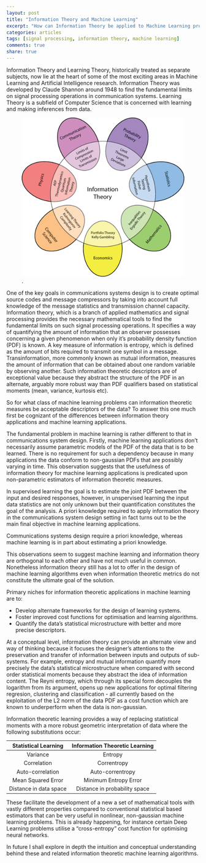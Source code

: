 ```yaml
---
layout: post
title: "Information Theory and Machine Learning"
excerpt: "How can Information Theory be applied to Machine Learning problems?"
categories: articles
tags: [signal processing, information theory, machine learning]
comments: true
share: true
---
```



Information Theory and Learning Theory, historically treated as separate subjects, now lie at the heart of some of the most exciting areas in Machine Learning and Artificial Intelligence research.  Information Theory was developed by Claude Shannon around 1948 to find the fundamental limits on signal processing operations in communication systems.  Learning Theory is a subfield of Computer Science that is concerned with learning and making inferences from data.

<figure>
	<a href="/images/it.png"><img src="/images/it.png" alt="image"></a>
	<figcaption><a href="/images/it.png" title=" "> </a>.</figcaption>
</figure>

One of the key goals in communications systems design is to create optimal source codes and message compressors by taking into account full knowledge of the message statistics and transmission channel capacity.  Information theory, which is a branch of applied mathematics and signal processing provides the necessary mathematical tools to find the fundamental limits on such signal processing operations.  It specifies a way of quantifying the amount of information that an observer possesses concerning a given phenomenon when only it’s probability density function (PDF) is known.  A key measure of information is entropy, which is defined as the amount of bits required to transmit one symbol in a message.  Transinformation, more commonly known as mutual information, measures the amount of information that can be obtained about one random variable by observing another.  Such information theoretic descriptors are of exceptional value because they abstract the structure of the PDF in an alternate, arguably more robust way than PDF qualifiers based on statistical moments (mean, variance, kurtosis etc).

So for what class of machine learning problems can information theoretic measures be acceptable descriptors of the data?  To answer this one much first be cognizant of the differences between information theory applications and machine learning applications. 

The fundamental problem in machine learning is rather different to that in communications system design.  Firstly, machine learning applications don’t necessarily assume parametric models of the PDF of the data that is to be learned.  There is no requirement for such a dependency because in many applications the data conform to non-gaussian PDFs that are possibly varying in time.  This observation suggests that the usefulness of information theory for machine learning applications is predicated upon non-parametric estimators of information theoretic measures.  

In supervised learning the goal is to estimate the joint PDF between the input and desired responses, however, in unspervised learning the input data statistics are not only unknown but their quantification constitutes the goal of the analysis.    A priori knowledge required to apply information theory in the communications system design setting in fact turns out to be the main final objective in machine learning applications. 
 
Communications systems design require a priori knowledge, whereas machine learning is in part about estimating a priori knowledge.

This observations seem to suggest machine learning and information theory are orthogonal to each other and have not much useful in common.  Nonetheless information theory still has a lot to offer in the design of machine learning algorithms even when information theoretic metrics do not constitute the ultimate goal of the solution.

Primary niches for information theoretic applications in machine learning are to:

* Develop alternate frameworks for the design of learning systems.
* Foster improved cost functions for optimisation and learning algorithms.
* Quantify the data’s statistical microstructure with better and more precise descriptors.

At a conceptual level, information theory can provide an alternate view and way of thinking because it focuses the designer’s attentions to the preservation and transfer of information between inputs and outputs of sub-systems.  For example, entropy and mutual information quantify more precisely the data’s statistical microstructure when compared with second order statistical moments because they abstract the idea of information content.  The Reyni entropy, which through its special form decouples the logarithm from its argument, opens up new applications for optimal filtering regresion, clustering and classification - all currently based on the exploitation of the L2 norm of the data PDF as a cost function which are known to underperform when the data is non-gaussian.

Information theoretic learning provides a way of replacing statistical moments with a more robust geometric interpretation of data where the following substitutions occur:

| Statistical Learning  | Information Theoretic Learning  |
|:---:|:---:|
|  Variance | Entropy  |
|  Correlation | Correntropy |
|  Auto-correlation | Auto-correntropy |
|  Mean Squared Error | Minimum Entropy Error |
|  Distance in data space | Distance in probability space |

These facilitate the development of a new a set of mathematical tools with vastly different properties compared to conventional statistical based estimators that can be very useful in nonlinear, non-gaussian machine learning problems. This is already happening, for instance certain Deep Learning problems utilise a “cross-entropy” cost function for optimising neural networks. 

In future I shall explore in depth the intuition and conceptual understanding behind these and related information theoretic machine learning algorithms.


